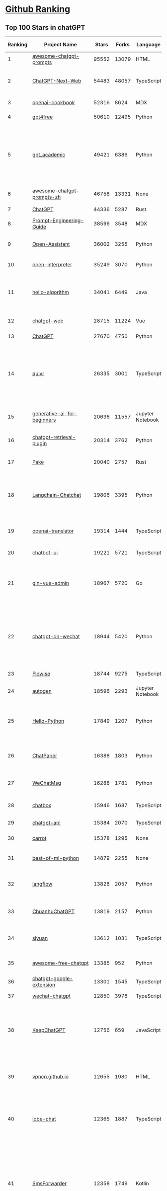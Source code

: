 [Github Ranking](../README.md)
==========

## Top 100 Stars in chatGPT

| Ranking | Project Name | Stars | Forks | Language | Open Issues | Description | Last Commit |
| ------- | ------------ | ----- | ----- | -------- | ----------- | ----------- | ----------- |
| 1 | [awesome-chatgpt-prompts](https://github.com/f/awesome-chatgpt-prompts) | 95552 | 13079 | HTML | 0 | This repo includes ChatGPT prompt curation to use ChatGPT better. | 2023-12-12T06:28:47Z |
| 2 | [ChatGPT-Next-Web](https://github.com/ChatGPTNextWeb/ChatGPT-Next-Web) | 54483 | 48057 | TypeScript | 60 | A well-designed cross-platform ChatGPT UI (Web / PWA / Linux / Win / MacOS). 一键拥有你自己的跨平台 ChatGPT 应用。 | 2023-12-20T01:59:22Z |
| 3 | [openai-cookbook](https://github.com/openai/openai-cookbook) | 52316 | 8624 | MDX | 24 | Examples and guides for using the OpenAI API | 2023-12-20T02:21:58Z |
| 4 | [gpt4free](https://github.com/xtekky/gpt4free) | 50610 | 12495 | Python | 111 | The official gpt4free repository \| various collection of powerful language models | 2023-12-19T20:46:07Z |
| 5 | [gpt_academic](https://github.com/binary-husky/gpt_academic) | 49421 | 6386 | Python | 272 | 为ChatGPT/GLM提供实用化交互界面，特别优化论文阅读/润色/写作体验，模块化设计，支持自定义快捷按钮&函数插件，支持Python和C++等项目剖析&自译解功能，PDF/LaTex论文翻译&总结功能，支持并行问询多种LLM模型，支持chatglm2等本地模型。兼容文心一言, moss, llama2, rwkv, claude2, 通义千问, 书生, 讯飞星火等。 | 2023-12-20T01:10:01Z |
| 6 | [awesome-chatgpt-prompts-zh](https://github.com/PlexPt/awesome-chatgpt-prompts-zh) | 46758 | 13331 | None | 38 | ChatGPT 中文调教指南。各种场景使用指南。学习怎么让它听你的话。 | 2023-12-06T17:31:31Z |
| 7 | [ChatGPT](https://github.com/lencx/ChatGPT) | 44336 | 5287 | Rust | 547 | 🔮 ChatGPT Desktop Application (Mac, Windows and Linux) | 2023-12-13T09:26:58Z |
| 8 | [Prompt-Engineering-Guide](https://github.com/dair-ai/Prompt-Engineering-Guide) | 38596 | 3548 | MDX | 41 | 🐙 Guides, papers, lecture, notebooks and resources for prompt engineering | 2023-12-18T04:39:29Z |
| 9 | [Open-Assistant](https://github.com/LAION-AI/Open-Assistant) | 36002 | 3255 | Python | 223 | OpenAssistant is a chat-based assistant that understands tasks, can interact with third-party systems, and retrieve information dynamically to do so. | 2023-12-05T08:06:59Z |
| 10 | [open-interpreter](https://github.com/KillianLucas/open-interpreter) | 35249 | 3070 | Python | 126 | OpenAI's Code Interpreter in your terminal, running locally | 2023-12-19T08:32:57Z |
| 11 | [hello-algorithm](https://github.com/geekxh/hello-algorithm) | 34041 | 6449 | Java | 9 | 🌍 针对小白的算法训练 \| 包括四部分：①.大厂面经 ②.力扣图解  ③.千本开源电子书 ④.百张技术思维导图（项目花了上百小时，希望可以点 star 支持，🌹感谢~）推荐免费ChatGPT使用网站 | 2023-06-13T04:13:17Z |
| 12 | [chatgpt-web](https://github.com/Chanzhaoyu/chatgpt-web) | 28715 | 11224 | Vue | 8 | 用 Express 和  Vue3 搭建的 ChatGPT 演示网页 | 2023-12-11T02:59:09Z |
| 13 | [ChatGPT](https://github.com/acheong08/ChatGPT) | 27670 | 4750 | Python | 11 | Reverse engineered ChatGPT API | 2023-08-02T06:02:10Z |
| 14 | [quivr](https://github.com/StanGirard/quivr) | 26335 | 3001 | TypeScript | 87 | Your GenAI Second Brain 🧠  A personal productivity assistant (RAG) ⚡️🤖 Chat with your docs (PDF, CSV, ...)  & apps using Langchain, GPT 3.5 / 4 turbo, Private, Anthropic, VertexAI, Ollama, LLMs, that you can share with users !  Local & Private alternative to OpenAI GPTs & ChatGPT powered by retrieval-augmented generation  | 2023-12-19T09:00:10Z |
| 15 | [generative-ai-for-beginners](https://github.com/microsoft/generative-ai-for-beginners) | 20636 | 11557 | Jupyter Notebook | 9 | 12 Lessons, Get Started Building with Generative AI  🔗 https://microsoft.github.io/generative-ai-for-beginners/ | 2023-12-19T15:45:52Z |
| 16 | [chatgpt-retrieval-plugin](https://github.com/openai/chatgpt-retrieval-plugin) | 20314 | 3762 | Python | 134 | The ChatGPT Retrieval Plugin lets you easily find personal or work documents by asking questions in natural language. | 2023-12-15T21:51:42Z |
| 17 | [Pake](https://github.com/tw93/Pake) | 20040 | 2757 | Rust | 4 | 🤱🏻 Turn any webpage into a desktop app with Rust.  🤱🏻 利用 Rust 轻松构建轻量级多端桌面应用 | 2023-12-18T13:53:17Z |
| 18 | [Langchain-Chatchat](https://github.com/chatchat-space/Langchain-Chatchat) | 19806 | 3395 | Python | 45 | Langchain-Chatchat（原Langchain-ChatGLM）基于 Langchain 与 ChatGLM 等语言模型的本地知识库问答 \| Langchain-Chatchat (formerly langchain-ChatGLM), local knowledge based LLM (like ChatGLM) QA app with langchain  | 2023-12-20T00:40:53Z |
| 19 | [openai-translator](https://github.com/openai-translator/openai-translator) | 19314 | 1444 | TypeScript | 312 | 基于 ChatGPT API 的划词翻译浏览器插件和跨平台桌面端应用    -    Browser extension and cross-platform desktop application for translation based on ChatGPT API. | 2023-12-19T16:28:31Z |
| 20 | [chatbot-ui](https://github.com/mckaywrigley/chatbot-ui) | 19221 | 5721 | TypeScript | 357 | An open source ChatGPT UI. | 2023-12-18T03:11:16Z |
| 21 | [gin-vue-admin](https://github.com/flipped-aurora/gin-vue-admin) | 18967 | 5720 | Go | 31 | 基于vite+vue3+gin搭建的开发基础平台（支持TS,JS混用），集成jwt鉴权，权限管理，动态路由，显隐可控组件，分页封装，多点登录拦截，资源权限，上传下载，代码生成器，表单生成器,chatGPT自动查表等开发必备功能。 | 2023-12-19T09:29:03Z |
| 22 | [chatgpt-on-wechat](https://github.com/zhayujie/chatgpt-on-wechat) | 18944 | 5420 | Python | 224 | Wechat robot based on ChatGPT,  which using OpenAI api and itchat library. 使用大模型搭建微信聊天机器人，基于 GPT3.5/GPT4.0/Claude/文心一言/讯飞星火/通义千问/Gemini/LinkAI，支持个人微信、公众号、企业微信、飞书部署，能处理文本、语音和图片，访问操作系统和互联网，支持基于知识库定制专属机器人。 | 2023-12-19T03:47:49Z |
| 23 | [Flowise](https://github.com/FlowiseAI/Flowise) | 18744 | 9275 | TypeScript | 255 | Drag & drop UI to build your customized LLM flow | 2023-12-20T01:16:15Z |
| 24 | [autogen](https://github.com/microsoft/autogen) | 18596 | 2293 | Jupyter Notebook | 280 | Enable Next-Gen Large Language Model Applications. Join our Discord: https://discord.gg/pAbnFJrkgZ | 2023-12-20T02:39:59Z |
| 25 | [Hello-Python](https://github.com/mouredev/Hello-Python) | 17849 | 1207 | Python | 11 | Curso para aprender el lenguaje de programación Python desde cero y para principiantes. 75 clases, 37 horas en vídeo, código, proyectos y grupo de chat. Fundamentos, frontend, backend, testing, IA... | 2023-12-15T14:28:28Z |
| 26 | [ChatPaper](https://github.com/kaixindelele/ChatPaper) | 16388 | 1803 | Python | 61 | Use ChatGPT to summarize the arXiv papers. 全流程加速科研，利用chatgpt进行论文全文总结+专业翻译+润色+审稿+审稿回复 | 2023-10-29T18:07:28Z |
| 27 | [WeChatMsg](https://github.com/LC044/WeChatMsg) | 16288 | 1781 | Python | 42 | 提取微信聊天记录，将其导出成HTML、Word、CSV文档永久保存，对聊天记录进行分析生成年度聊天报告 | 2023-12-20T01:09:08Z |
| 28 | [chatbox](https://github.com/Bin-Huang/chatbox) | 15946 | 1687 | TypeScript | 222 | Chatbox is a desktop client for ChatGPT, Claude and other LLMs, available on Windows, Mac, Linux | 2023-12-12T14:50:53Z |
| 29 | [chatgpt-api](https://github.com/transitive-bullshit/chatgpt-api) | 15384 | 2070 | TypeScript | 60 | Node.js client for the official ChatGPT API. 🔥 | 2023-12-05T23:24:28Z |
| 30 | [carrot](https://github.com/xx025/carrot) | 15378 | 1295 | None | 10 | Free ChatGPT Site List 这儿为你准备了众多免费好用的ChatGPT镜像站点 | 2023-12-13T14:31:34Z |
| 31 | [best-of-ml-python](https://github.com/ml-tooling/best-of-ml-python) | 14879 | 2255 | None | 18 | 🏆 A ranked list of awesome machine learning Python libraries. Updated weekly. | 2023-12-16T10:44:22Z |
| 32 | [langflow](https://github.com/logspace-ai/langflow) | 13828 | 2057 | Python | 52 | ⛓️ Langflow is a UI for LangChain, designed with react-flow to provide an effortless way to experiment and prototype flows. | 2023-12-20T00:50:15Z |
| 33 | [ChuanhuChatGPT](https://github.com/GaiZhenbiao/ChuanhuChatGPT) | 13819 | 2157 | Python | 77 | GUI for ChatGPT API and many LLMs. Supports agents, file-based QA, GPT finetuning and query with web search. All with a neat UI. | 2023-12-19T08:18:29Z |
| 34 | [siyuan](https://github.com/siyuan-note/siyuan) | 13612 | 1031 | TypeScript | 71 | A privacy-first, self-hosted, fully open source personal knowledge management software, written in typescript and golang. | 2023-12-20T03:12:38Z |
| 35 | [awesome-free-chatgpt](https://github.com/LiLittleCat/awesome-free-chatgpt) | 13385 | 952 | Python | 4 | 🆓免费的 ChatGPT 镜像网站列表，持续更新。List of free ChatGPT mirror sites, continuously updated.  | 2023-12-20T01:51:35Z |
| 36 | [chatgpt-google-extension](https://github.com/wong2/chatgpt-google-extension) | 13301 | 1545 | TypeScript | 92 | This project is deprecated. Check my new project ChatHub: | 2023-10-25T09:48:26Z |
| 37 | [wechat-chatgpt](https://github.com/fuergaosi233/wechat-chatgpt) | 12850 | 3978 | TypeScript | 53 | Use ChatGPT On Wechat via wechaty | 2023-05-05T20:16:17Z |
| 38 | [KeepChatGPT](https://github.com/xcanwin/KeepChatGPT) | 12756 | 659 | JavaScript | 115 | 这是一款提高ChatGPT的数据安全能力和效率的插件。并且免费共享大量创新功能，如：自动刷新、保持活跃、数据安全、取消审计、克隆对话、言无不尽、净化页面、展示大屏、展示全屏、拦截跟踪、日新月异等。让我们的AI体验无比安全、顺畅、丝滑、高效、简洁。 | 2023-11-28T03:04:21Z |
| 39 | [vpncn.github.io](https://github.com/vpncn/vpncn.github.io) | 12655 | 1980 | HTML | 0 | 2023中国翻墙软件VPN推荐以及科学上网避坑，稳定好用。对比SSR机场、蓝灯、V2ray、老王VPN、VPS搭建梯子等科学上网与翻墙软件，中国最新科学上网翻墙梯子VPN下载推荐，访问Chatgpt。 | 2023-12-09T15:23:03Z |
| 40 | [lobe-chat](https://github.com/lobehub/lobe-chat) | 12365 | 1887 | TypeScript | 86 | 🤖 Lobe Chat - an open-source, high-performance chatbot framework that supports speech synthesis, multimodal, and extensible Function Call plugin system. Supports one-click free deployment of your private ChatGPT/LLM web application. | 2023-12-20T00:19:59Z |
| 41 | [SmsForwarder](https://github.com/pppscn/SmsForwarder) | 12358 | 1749 | Kotlin | 10 | 短信转发器——监控Android手机短信、来电、APP通知，并根据指定规则转发到其他手机：钉钉群自定义机器人、钉钉企业内机器人、企业微信群机器人、飞书机器人、企业微信应用消息、邮箱、bark、webhook、Telegram机器人、Server酱、PushPlus、手机短信等。包括主动控制服务端与客户端，让你轻松远程发短信、查短信、查通话、查话簿、查电量等。（V3.0 新增）PS.这个APK主要是学习与自用，如有BUG请提ISSUE，同时欢迎大家提PR指正 | 2023-12-12T05:42:07Z |
| 42 | [ChatALL](https://github.com/sunner/ChatALL) | 12125 | 1753 | JavaScript | 117 |  Concurrently chat with ChatGPT, Bing Chat, Bard, Alpaca, Vicuna, Claude, ChatGLM, MOSS, 讯飞星火, 文心一言 and more, discover the best answers | 2023-12-17T12:43:07Z |
| 43 | [haystack](https://github.com/deepset-ai/haystack) | 11996 | 1507 | Python | 335 | :mag: LLM orchestration framework to build customizable, production-ready LLM applications. Connect components (models, vector DBs, file converters) to pipelines or agents that can interact with your data. With advanced retrieval methods, it's best suited for building RAG, question answering, semantic search or conversational agent chatbots. | 2023-12-19T21:52:48Z |
| 44 | [LLaVA](https://github.com/haotian-liu/LLaVA) | 11724 | 1200 | Python | 424 | [NeurIPS'23 Oral] Visual Instruction Tuning: LLaVA (Large Language-and-Vision Assistant) built towards GPT-4V level capabilities. | 2023-12-16T22:13:22Z |
| 45 | [MOSS](https://github.com/OpenLMLab/MOSS) | 11681 | 1148 | Python | 230 | An open-source tool-augmented conversational language model from Fudan University | 2023-09-08T08:51:08Z |
| 46 | [botpress](https://github.com/botpress/botpress) | 11427 | 1640 | TypeScript | 2 | The open-source hub to build & deploy GPT/LLM Agents ⚡️ | 2023-12-19T20:43:07Z |
| 47 | [chatgpt-mirai-qq-bot](https://github.com/lss233/chatgpt-mirai-qq-bot) | 10678 | 1356 | Python | 286 | 🚀 一键部署！真正的 AI 聊天机器人！支持ChatGPT、文心一言、讯飞星火、Bing、Bard、ChatGLM、POE，多账号，人设调教，虚拟女仆、图片渲染、语音发送 \| 支持 QQ、Telegram、Discord、微信 等平台 | 2023-11-22T03:13:33Z |
| 48 | [RWKV-LM](https://github.com/BlinkDL/RWKV-LM) | 10513 | 736 | Python | 42 | RWKV is an RNN with transformer-level LLM performance. It can be directly trained like a GPT (parallelizable). So it's combining the best of RNN and transformer - great performance, fast inference, saves VRAM, fast training, "infinite" ctx_len, and free sentence embedding. | 2023-12-19T12:51:50Z |
| 49 | [Chat2DB](https://github.com/chat2db/Chat2DB) | 10225 | 1292 | Java | 248 | 🔥 🔥 🔥 An intelligent and versatile general-purpose SQL client and reporting tool for databases which integrates ChatGPT capabilities.(智能的通用数据库SQL客户端和报表工具) | 2023-12-19T15:23:06Z |
| 50 | [GPT_API_free](https://github.com/chatanywhere/GPT_API_free) | 9999 | 835 | Python | 7 | Free ChatGPT API Key，免费ChatGPT API，支持GPT4 API（免费），ChatGPT国内可用免费转发API，直连无需代理。可以搭配ChatBox等软件/插件使用，极大降低接口使用成本。国内即可无限制畅快聊天。 | 2023-12-18T14:25:44Z |
| 51 | [FinGPT](https://github.com/AI4Finance-Foundation/FinGPT) | 9924 | 2112 | Jupyter Notebook | 52 | Data-Centric FinGPT.  Open-source for open finance!  Revolutionize 🔥    We release the trained model on HuggingFace. | 2023-12-18T09:09:15Z |
| 52 | [novel](https://github.com/steven-tey/novel) | 9667 | 905 | TypeScript | 68 | Notion-style WYSIWYG editor with AI-powered autocompletion. | 2023-12-13T15:47:55Z |
| 53 | [llama-gpt](https://github.com/getumbrel/llama-gpt) | 9655 | 611 | TypeScript | 65 | A self-hosted, offline, ChatGPT-like chatbot. Powered by Llama 2. 100% private, with no data leaving your device. New: Code Llama support! | 2023-12-18T11:46:57Z |
| 54 | [BingGPT](https://github.com/dice2o/BingGPT) | 9318 | 718 | JavaScript | 235 | Desktop application of new Bing's AI-powered chat (Windows, macOS and Linux) | 2023-12-13T08:39:07Z |
| 55 | [chatGPTBox](https://github.com/josStorer/chatGPTBox) | 9132 | 663 | JavaScript | 205 | Integrating ChatGPT into your browser deeply, everything you need is here | 2023-12-18T01:35:35Z |
| 56 | [h2ogpt](https://github.com/h2oai/h2ogpt) | 9098 | 1109 | Python | 217 | Private Q&A and summarization of documents+images or chat with local GPT, 100% private, Apache 2.0. Supports Mixtral, llama.cpp, and more. Demo: https://gpt.h2o.ai/ https://codellama.h2o.ai/ | 2023-12-20T02:20:29Z |
| 57 | [awesome-chatgpt-zh](https://github.com/yzfly/awesome-chatgpt-zh) | 8989 | 777 | Python | 2 | ChatGPT 中文指南🔥，ChatGPT 中文调教指南，指令指南，应用开发指南，精选资源清单，更好的使用 chatGPT 让你的生产力 up up up! 🚀 | 2023-12-18T13:02:54Z |
| 58 | [ChatRWKV](https://github.com/BlinkDL/ChatRWKV) | 8984 | 669 | Python | 20 | ChatRWKV is like ChatGPT but powered by RWKV (100% RNN) language model, and open source. | 2023-12-14T11:03:07Z |
| 59 | [gorilla](https://github.com/ShishirPatil/gorilla) | 8776 | 675 | Python | 35 | Gorilla: An API store for LLMs | 2023-11-29T19:03:30Z |
| 60 | [hamulete](https://github.com/hoochanlon/hamulete) | 8589 | 1878 | Jupyter Notebook | 0 | 🏔️国立台湾大学、新加坡国立大学、早稻田大学、东京大学，中央研究院（台湾）以及中国重点高校及科研机构，社科、经济、数学、博弈论、哲学、系统工程类学术论文等知识库。 | 2023-12-11T12:14:57Z |
| 61 | [leedl-tutorial](https://github.com/datawhalechina/leedl-tutorial) | 8536 | 2396 | Jupyter Notebook | 3 | 《李宏毅深度学习教程》，PDF下载地址：https://github.com/datawhalechina/leedl-tutorial/releases | 2023-12-02T09:00:56Z |
| 62 | [go-proxy-bingai](https://github.com/adams549659584/go-proxy-bingai) | 8401 | 8681 | HTML | 221 | 用 Vue3 和 Go 搭建的微软 New Bing 演示站点，拥有一致的 UI 体验，支持 ChatGPT 提示词，国内可用。 | 2023-11-20T12:53:37Z |
| 63 | [EdgeGPT](https://github.com/acheong08/EdgeGPT) | 8057 | 949 | Python | 37 | Reverse engineered API of Microsoft's Bing Chat AI | 2023-08-03T13:37:26Z |
| 64 | [web-llm](https://github.com/mlc-ai/web-llm) | 8032 | 482 | TypeScript | 45 | Bringing large-language models and chat to web browsers. Everything runs inside the browser with no server support. | 2023-12-19T23:09:54Z |
| 65 | [awesome-chatgpt](https://github.com/humanloop/awesome-chatgpt) | 8019 | 516 | None | 23 | Curated list of awesome tools, demos, docs for ChatGPT and GPT-3 | 2023-12-15T09:15:51Z |
| 66 | [chatgpt-demo](https://github.com/anse-app/chatgpt-demo) | 7706 | 3868 | TypeScript | 38 | Minimal web UI for ChatGPT.  | 2023-11-21T15:30:49Z |
| 67 | [LMFlow](https://github.com/OptimalScale/LMFlow) | 7520 | 1074 | Python | 22 | An Extensible Toolkit for Finetuning and Inference of Large Foundation Models. Large Models for All. | 2023-12-09T10:26:43Z |
| 68 | [PaLM-rlhf-pytorch](https://github.com/lucidrains/PaLM-rlhf-pytorch) | 7453 | 645 | Python | 12 | Implementation of RLHF (Reinforcement Learning with Human Feedback) on top of the PaLM architecture. Basically ChatGPT but with PaLM | 2023-07-27T12:05:48Z |
| 69 | [go-openai](https://github.com/sashabaranov/go-openai) | 7333 | 1084 | Go | 55 | OpenAI ChatGPT, GPT-3, GPT-4, DALL·E, Whisper API wrapper for Go | 2023-12-13T21:33:18Z |
| 70 | [one-api](https://github.com/songquanpeng/one-api) | 7229 | 1820 | Go | 236 | OpenAI 接口管理 & 分发系统，支持 Azure、Anthropic Claude、Google PaLM 2 & Gemini、智谱 ChatGLM、百度文心一言、讯飞星火认知、阿里通义千问、360 智脑以及腾讯混元，可用于二次分发管理 key，仅单可执行文件，已打包好 Docker 镜像，一键部署，开箱即用. OpenAI key management & redistribution system, using a single API for all LLMs, and features an English UI. | 2023-12-19T15:26:13Z |
| 71 | [gpt4free-ts](https://github.com/xiangsx/gpt4free-ts) | 6946 | 1479 | TypeScript | 45 | Providing a free OpenAI GPT-4 API !   This is a replication project for the typescript version of xtekky/gpt4free | 2023-11-28T06:44:25Z |
| 72 | [LLMSurvey](https://github.com/RUCAIBox/LLMSurvey) | 6935 | 556 | Python | 10 | The official GitHub page for the survey paper "A Survey of Large Language Models". | 2023-11-27T03:57:12Z |
| 73 | [deploy](https://github.com/pandora-next/deploy) | 6934 | 1377 | PHP | 10 | Pandora Cloud + Pandora Server + Shared Chat + BackendAPI Proxy + Chat2API + Signup Free = PandoraNext. New GPTs(Gizmo) UI, All in one! | 2023-12-20T03:00:57Z |
| 74 | [promptflow](https://github.com/microsoft/promptflow) | 6911 | 487 | Python | 42 | Build high-quality LLM apps - from prototyping, testing to production deployment and monitoring. | 2023-12-20T03:06:26Z |
| 75 | [shell_gpt](https://github.com/TheR1D/shell_gpt) | 6795 | 537 | Python | 14 | A command-line productivity tool powered by GPT-3 and GPT-4, will help you accomplish your tasks faster and more efficiently. | 2023-12-19T22:26:35Z |
| 76 | [BetterChatGPT](https://github.com/ztjhz/BetterChatGPT) | 6741 | 2330 | TypeScript | 160 | An amazing UI for OpenAI's ChatGPT (Website + Windows + MacOS + Linux) | 2023-11-26T07:25:20Z |
| 77 | [yao](https://github.com/YaoApp/yao) | 6600 | 603 | Go | 72 | :rocket: A performance app engine to create web services and applications in minutes.Suitable for AI, IoT, Industrial Internet, Connected Vehicles, DevOps, Energy, Finance and many other use-cases. | 2023-12-18T17:33:02Z |
| 78 | [chatgpt-advanced](https://github.com/interstellard/chatgpt-advanced) | 6205 | 792 | TypeScript | 79 | WebChatGPT: A browser extension that augments your ChatGPT prompts with web results. | 2023-11-27T18:28:41Z |
| 79 | [embedchain](https://github.com/embedchain/embedchain) | 6143 | 1101 | Python | 116 | The Open Source RAG framework | 2023-12-19T14:51:56Z |
| 80 | [LangChain-Chinese-Getting-Started-Guide](https://github.com/liaokongVFX/LangChain-Chinese-Getting-Started-Guide) | 6013 | 486 | None | 13 | LangChain 的中文入门教程 | 2023-07-07T09:52:46Z |
| 81 | [chatgpt-mac](https://github.com/vincelwt/chatgpt-mac) | 5991 | 493 | JavaScript | 70 | ChatGPT for Mac, living in your menubar. | 2023-10-23T09:53:08Z |
| 82 | [chatgpt_system_prompt](https://github.com/LouisShark/chatgpt_system_prompt) | 5979 | 1141 | Python | 0 | collect agent's system prompt and share some prompt inject knowledge | 2023-12-19T20:06:27Z |
| 83 | [anything-llm](https://github.com/Mintplex-Labs/anything-llm) | 5932 | 658 | JavaScript | 17 | Open-source ChatGPT experience for both open and closed source LLMs, embedders, and vector databases. Unlimited documents, messages, and concurrent users with permission management in one app. | 2023-12-20T00:23:42Z |
| 84 | [CopilotForXcode](https://github.com/intitni/CopilotForXcode) | 5912 | 275 | Swift | 20 | The missing GitHub Copilot, Codeium and ChatGPT Xcode Source Editor Extension | 2023-12-18T08:12:18Z |
| 85 | [ChatGPT-AutoExpert](https://github.com/spdustin/ChatGPT-AutoExpert) | 5884 | 389 | JavaScript | 0 | 🚀🧠💬 Supercharged Custom Instructions for ChatGPT (non-coding) and ChatGPT Advanced Data Analysis (coding).  | 2023-12-18T15:49:19Z |
| 86 | [GPTCache](https://github.com/zilliztech/GPTCache) | 5772 | 401 | Python | 38 | Semantic cache for LLMs. Fully integrated with LangChain and llama_index.  | 2023-11-28T02:09:09Z |
| 87 | [continue](https://github.com/continuedev/continue) | 5668 | 268 | Python | 83 | ⏩ Continue is an open-source autopilot for VS Code and JetBrains—the easiest way to code with any LLM | 2023-12-19T17:37:09Z |
| 88 | [aider](https://github.com/paul-gauthier/aider) | 5569 | 719 | Python | 54 | aider is AI pair programming in your terminal | 2023-12-20T02:45:09Z |
| 89 | [freegpt-webui](https://github.com/ramonvc/freegpt-webui) | 5549 | 1641 | Python | 85 | GPT 3.5/4 with a Chat Web UI. No API key required. | 2023-09-26T21:09:16Z |
| 90 | [ChatGPT-Shortcut](https://github.com/rockbenben/ChatGPT-Shortcut) | 5474 | 651 | TypeScript | 1 | 🚀💪Maximize your efficiency and productivity, support for English,中文,Español,العربية. 让生产力加倍的AI快捷指令。更有效地定制、保存和分享自己的提示词。在提示词分享社区中，轻松找到适用于不同场景的指令。 | 2023-12-13T07:14:08Z |
| 91 | [Baichuan-7B](https://github.com/baichuan-inc/Baichuan-7B) | 5451 | 542 | Python | 79 | A large-scale 7B pretraining language model developed by BaiChuan-Inc. | 2023-09-30T08:38:56Z |
| 92 | [awesome-chatgpt-api](https://github.com/reorx/awesome-chatgpt-api) | 5380 | 345 | Python | 2 | Curated list of apps and tools that not only use the new ChatGPT API, but also allow users to configure their own API keys, enabling free and on-demand usage of their own quota. | 2023-10-25T04:15:09Z |
| 93 | [wukong-robot](https://github.com/wzpan/wukong-robot) | 5320 | 1229 | Python | 31 | 🤖 wukong-robot 是一个简单、灵活、优雅的中文语音对话机器人/智能音箱项目，支持ChatGPT多轮对话能力，还可能是首个支持脑机交互的开源智能音箱项目。 | 2023-11-28T07:02:22Z |
| 94 | [ChatGPT-Midjourney](https://github.com/Licoy/ChatGPT-Midjourney) | 5298 | 1955 | TypeScript | 8 | 🍭 一键拥有你自己的 ChatGPT+Midjourney 网页服务 \| Own your own ChatGPT+Midjourney web service with one click | 2023-12-16T03:03:39Z |
| 95 | [bob-plugin-openai-translator](https://github.com/openai-translator/bob-plugin-openai-translator) | 5229 | 228 | JavaScript | 4 | 基于 ChatGPT API 的文本翻译、文本润色、语法纠错 Bob 插件，让我们一起迎接不需要巴别塔的新时代！Licensed under CC BY-NC-SA 4.0 | 2023-12-01T09:27:05Z |
| 96 | [feishu-openai](https://github.com/ConnectAI-E/feishu-openai) | 5085 | 890 | Go | 77 | 🎒 飞书  ×（GPT-4 + GPT-4V + DALL·E-3 + Whisper）=  飞一般的工作体验  🚀 语音对话、角色扮演、多话题讨论、图片创作、表格分析、文档导出 🚀 | 2023-11-26T08:17:33Z |
| 97 | [rags](https://github.com/run-llama/rags) | 5066 | 607 | Python | 19 | Build ChatGPT over your data, all with natural language | 2023-12-16T11:48:35Z |
| 98 | [chatgpt-vscode](https://github.com/mpociot/chatgpt-vscode) | 4916 | 360 | TypeScript | 44 | A VSCode extension that allows you to use ChatGPT | 2023-09-29T18:27:16Z |
| 99 | [Learning-Prompt](https://github.com/thinkingjimmy/Learning-Prompt) | 4898 | 393 | CSS | 12 | Free prompt engineering online course. ChatGPT and Midjourney tutorials are now included! | 2023-09-17T02:06:16Z |
| 100 | [FeHelper](https://github.com/zxlie/FeHelper) | 4845 | 1230 | JavaScript | 247 | 😍FeHelper--Web前端助手（Awesome！Chrome & Firefox & MS-Edge Extension, All in one Toolbox!） | 2023-07-04T10:04:03Z |

